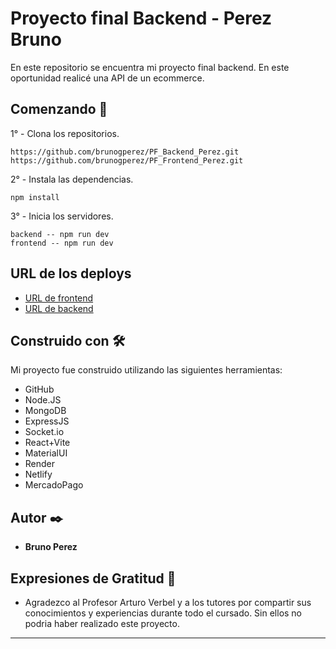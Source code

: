 # Proyecto final Backend - Perez Bruno 

En este repositorio se encuentra mi proyecto final backend. En este oportunidad realicé una API de un ecommerce.

## Comenzando 🚀

1° - Clona los repositorios.

```
https://github.com/brunogperez/PF_Backend_Perez.git
https://github.com/brunogperez/PF_Frontend_Perez.git
```
2° - Instala las dependencias.

```
npm install
```
3° - Inicia los servidores.

```
backend -- npm run dev
frontend -- npm run dev
```

## URL de los deploys 

* [URL de frontend](https://pf-backend-front-perezbruno.netlify.app/)
* [URL de backend](https://pf-backend-perez.onrender.com/)


## Construido con 🛠️

Mi proyecto fue construido utilizando las siguientes herramientas: 

* GitHub
* Node.JS
* MongoDB
* ExpressJS
* Socket.io
* React+Vite
* MaterialUI
* Render
* Netlify
* MercadoPago

## Autor ✒️

* **Bruno Perez** 

## Expresiones de Gratitud 🎁

* Agradezco al Profesor Arturo Verbel y a los tutores por compartir sus conocimientos y experiencias durante todo el cursado. Sin ellos no podria haber realizado este proyecto.

---
